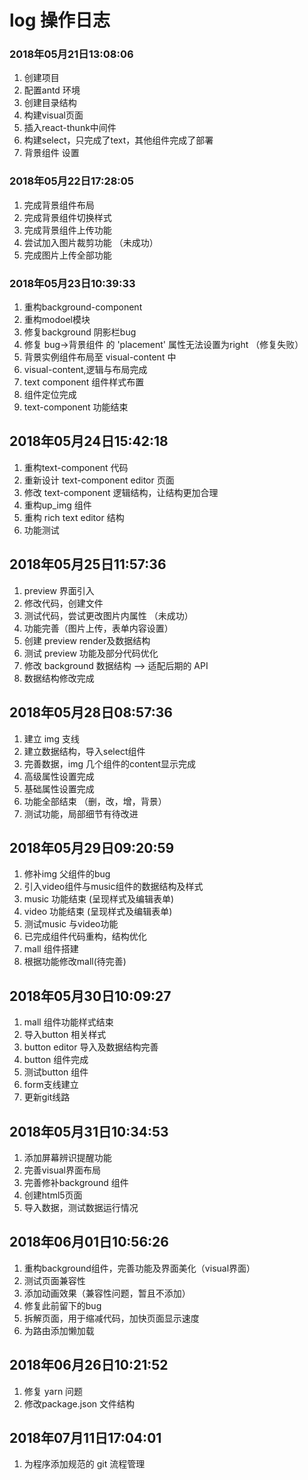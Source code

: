 # log 操作日志

### 2018年05月21日13:08:06
1. 创建项目
2. 配置antd 环境
3. 创建目录结构
4. 构建visual页面
5. 插入react-thunk中间件
6. 构建select，只完成了text，其他组件完成了部署
7. 背景组件 设置

### 2018年05月22日17:28:05
1. 完成背景组件布局
2. 完成背景组件切换样式
3. 完成背景组件上传功能
4. 尝试加入图片裁剪功能 （未成功）
5. 完成图片上传全部功能

### 2018年05月23日10:39:33
1. 重构background-component
2. 重构modoel模块
3. 修复background 阴影栏bug
4. 修复 bug->背景组件 <Popover> 的 'placement' 属性无法设置为right （修复失败）
5. 背景实例组件布局至 visual-content 中
6. visual-content,逻辑与布局完成
7. text component 组件样式布置 
8. 组件定位完成
9. text-component 功能结束

## 2018年05月24日15:42:18
1. 重构text-component 代码
2. 重新设计 text-component editor 页面
3. 修改 text-component 逻辑结构，让结构更加合理
4. 重构up_img 组件
5. 重构 rich text editor 结构
6. 功能测试

## 2018年05月25日11:57:36
1. preview 界面引入
2. 修改代码，创建文件
3. 测试代码，尝试更改图片内属性 （未成功）
4. 功能完善（图片上传，表单内容设置）
5. 创建 preview render及数据结构 
6. 测试 preview 功能及部分代码优化
7. 修改 background 数据结构  --> 适配后期的 API
8. 数据结构修改完成


## 2018年05月28日08:57:36
1. 建立 img 支线
2. 建立数据结构，导入select组件
3. 完善数据，img 几个组件的content显示完成
4. 高级属性设置完成
5. 基础属性设置完成
6. 功能全部结束 （删，改，增，背景）
7. 测试功能，局部细节有待改进

## 2018年05月29日09:20:59
1. 修补img 父组件的bug
2. 引入video组件与music组件的数据结构及样式
3. music 功能结束 (呈现样式及编辑表单)
4. video 功能结束 (呈现样式及编辑表单)
5. 测试music 与video功能
6. 已完成组件代码重构，结构优化
7. mall 组件搭建
8. 根据功能修改mall(待完善)


## 2018年05月30日10:09:27
1. mall 组件功能样式结束
2. 导入button 相关样式
3. button editor 导入及数据结构完善
4. button 组件完成
5. 测试button 组件
6. form支线建立
7. 更新git线路

## 2018年05月31日10:34:53
1. 添加屏幕辨识提醒功能
2. 完善visual界面布局
3. 完善修补background 组件
4. 创建html5页面
5. 导入数据，测试数据运行情况

## 2018年06月01日10:56:26
1. 重构background组件，完善功能及界面美化（visual界面）
2. 测试页面兼容性
3. 添加动画效果（兼容性问题，暂且不添加）
4. 修复此前留下的bug
5. 拆解页面，用于缩减代码，加快页面显示速度
6. 为路由添加懒加载

## 2018年06月26日10:21:52
1. 修复 yarn 问题
2. 修改package.json 文件结构

## 2018年07月11日17:04:01
1. 为程序添加规范的 git 流程管理